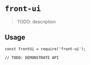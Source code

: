 # `front-ui`

> TODO: description

## Usage

```
const frontUi = require('front-ui');

// TODO: DEMONSTRATE API
```

